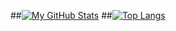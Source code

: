 ##[![My GitHub Stats](https://github-readme-stats.vercel.app/api?username=joelobros23&show_icons=true&theme=radical&include_all_commits=true&count_private=true)](https://github.com/anuraghazra/github-readme-stats)
##[![Top Langs](https://github-readme-stats.vercel.app/api/top-langs/?username=joelobros23&layout=compact&theme=radical)](https://github.com/anuraghazra/github-readme-stats)
